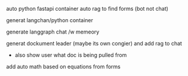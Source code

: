 
auto python fastapi container
auto rag to find forms (bot not chat)

generat langchan/python container 

generate langgraph chat /w memeory 

generat dockument leader (maybe its own congier) and add rag to chat 
* also show user what doc is being pulled from 

add auto math based on equations from forms 


